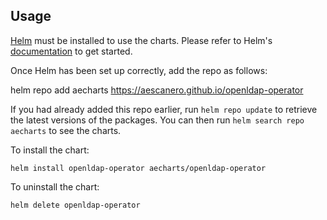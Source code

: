 ## Usage

[Helm](https://helm.sh) must be installed to use the charts.  Please refer to
Helm's [documentation](https://helm.sh/docs) to get started.

Once Helm has been set up correctly, add the repo as follows:

  helm repo add aecharts https://aescanero.github.io/openldap-operator

If you had already added this repo earlier, run `helm repo update` to retrieve
the latest versions of the packages.  You can then run `helm search repo
aecharts` to see the charts.

To install the  chart:

    helm install openldap-operator aecharts/openldap-operator

To uninstall the chart:

    helm delete openldap-operator